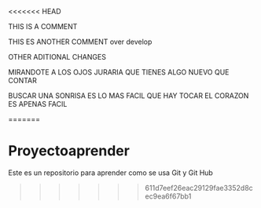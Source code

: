 <<<<<<< HEAD



THIS IS A COMMENT

THIS ES ANOTHER COMMENT over develop

OTHER ADITIONAL CHANGES

MIRANDOTE A LOS OJOS JURARIA QUE TIENES ALGO NUEVO QUE CONTAR

BUSCAR UNA SONRISA ES LO MAS FACIL QUE HAY TOCAR EL CORAZON ES 
APENAS FACIL


=======
# Proyectoaprender
Este es un repositorio para aprender como se usa Git y Git Hub
>>>>>>> 611d7eef26eac29129fae3352d8cec9ea6f67bb1
